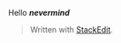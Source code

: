 

Hello
***nevermind***
> Written with [StackEdit](https://stackedit.io/).
<!--stackedit_data:
eyJoaXN0b3J5IjpbMTA2MTQxNzUyMl19
-->